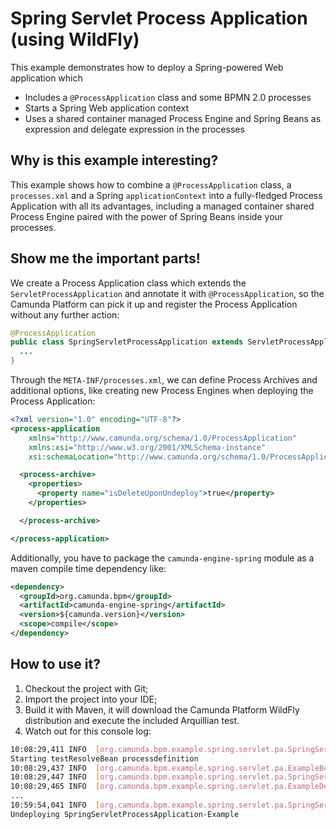 # Spring Servlet Process Application (using WildFly)

This example demonstrates how to deploy a Spring-powered Web application which

  * Includes a `@ProcessApplication` class and some BPMN 2.0 processes
  * Starts a Spring Web application context
  * Uses a shared container managed Process Engine and Spring Beans as expression and delegate
    expression in the processes

## Why is this example interesting?

This example shows how to combine a `@ProcessApplication` class, a `processes.xml` and a Spring
`applicationContext` into a fully-fledged Process Application with all its advantages, including a
managed container shared Process Engine paired with the power of Spring Beans inside your processes.

## Show me the important parts!

We create a Process Application class which extends the `ServletProcessApplication` and annotate
it with `@ProcessApplication`, so the Camunda Platform can pick it up and register the Process 
Application without any further action:

```java
@ProcessApplication
public class SpringServletProcessApplication extends ServletProcessApplication {
  ...
}
```

Through the `META-INF/processes.xml`, we can define Process Archives and additional options, like
creating new Process Engines when deploying the Process Application:

```xml
<?xml version="1.0" encoding="UTF-8"?>
<process-application
    xmlns="http://www.camunda.org/schema/1.0/ProcessApplication"
    xmlns:xsi="http://www.w3.org/2001/XMLSchema-instance"
    xsi:schemaLocation="http://www.camunda.org/schema/1.0/ProcessApplication http://www.camunda.org/schema/1.0/ProcessApplication ">

  <process-archive>
    <properties>
      <property name="isDeleteUponUndeploy">true</property>
    </properties>

  </process-archive>

</process-application>
```

Additionally, you have to package the `camunda-engine-spring` module as a maven compile time 
dependency like:

```xml
<dependency>
  <groupId>org.camunda.bpm</groupId>
  <artifactId>camunda-engine-spring</artifactId>
  <version>${camunda.version}</version>
  <scope>compile</scope>
</dependency>
```

## How to use it?

  1. Checkout the project with Git;
  2. Import the project into your IDE;
  3. Build it with Maven, it will download the Camunda Platform WildFly distribution and execute
     the included Arquillian test.
  4. Watch out for this console log:

```bash
10:08:29,411 INFO  [org.camunda.bpm.example.spring.servlet.pa.SpringServletProcessApplication] (MSC service thread 1-5) Invoking @PostDeploy annotation in org.camunda.bpm.example.spring.servlet.pa.SpringServletProcessApplication
Starting testResolveBean processdefinition
10:08:29,437 INFO  [org.camunda.bpm.example.spring.servlet.pa.ExampleBean] (MSC service thread 1-5) org.camunda.bpm.example.spring.servlet.pa.ExampleBean is currently invoked.
10:08:29,447 INFO  [org.camunda.bpm.example.spring.servlet.pa.SpringServletProcessApplication] (MSC service thread 1-5) Starting testResolveBeanFromJobExecutor processdefinition
10:08:29,465 INFO  [org.camunda.bpm.example.spring.servlet.pa.ExampleDelegateBean] (pool-10-thread-7) org.camunda.bpm.example.spring.servlet.pa.ExampleDelegateBean is currently invoked.
...
10:59:54,041 INFO  [org.camunda.bpm.example.spring.servlet.pa.SpringServletProcessApplication] (MSC service thread 1-1) Invoking @PreUndeploy annotation in org.camunda.bpm.example.spring.servlet.pa.SpringServletProcessApplication
Undeploying SpringServletProcessApplication-Example
```
